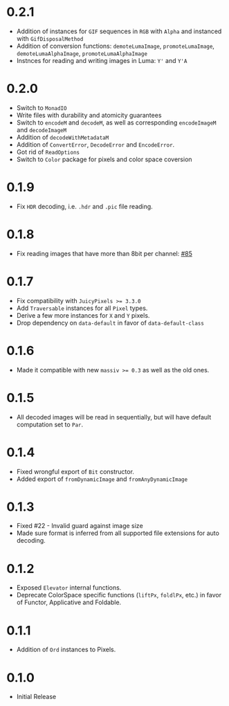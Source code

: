 # 0.2.1

* Addition of instances for `GIF` sequences in `RGB` with `Alpha` and instanced with
  `GifDisposalMethod`
* Addition of conversion functions: `demoteLumaImage`, `promoteLumaImage`,
  `demoteLumaAlphaImage`, `promoteLumaAlphaImage`
* Instnces for reading and writing images in Luma: `Y'` and `Y'A`

# 0.2.0

* Switch to `MonadIO`
* Write files with durability and atomicity guarantees
* Switch to `encodeM` and `decodeM`, as well as corresponding `encodeImageM` and `decodeImageM`
* Addition of `decodeWithMetadataM`
* Addition of `ConvertError`, `DecodeError` and `EncodeError`.
* Got rid of `ReadOptions`
* Switch to `Color` package for pixels and color space coversion

# 0.1.9

* Fix `HDR` decoding, i.e. `.hdr` and `.pic` file reading.

# 0.1.8

* Fix reading images that have more than 8bit per channel:
  [#85](https://github.com/lehins/massiv/issues/85)

# 0.1.7

* Fix compatibility with `JuicyPixels >= 3.3.0`
* Add `Traversable` instances for all `Pixel` types.
* Derive a few more instances for `X` and `Y` pixels.
* Drop dependency on `data-default` in favor of `data-default-class`

# 0.1.6

* Made it compatible with new `massiv >= 0.3` as well as the old ones.

# 0.1.5

* All decoded images will be read in sequentially, but will have default computation set to `Par`.

# 0.1.4

* Fixed wrongful export of `Bit` constructor.
* Added export of `fromDynamicImage` and `fromAnyDynamicImage`

# 0.1.3

* Fixed #22 - Invalid guard against image size
* Made sure format is inferred from all supported file extensions for auto decoding.

# 0.1.2

* Exposed `Elevator` internal functions.
* Deprecate ColorSpace specific functions (`liftPx`, `foldlPx`, etc.) in favor of Functor,
  Applicative and Foldable.

# 0.1.1

* Addition of `Ord` instances to Pixels.

# 0.1.0

* Initial Release
